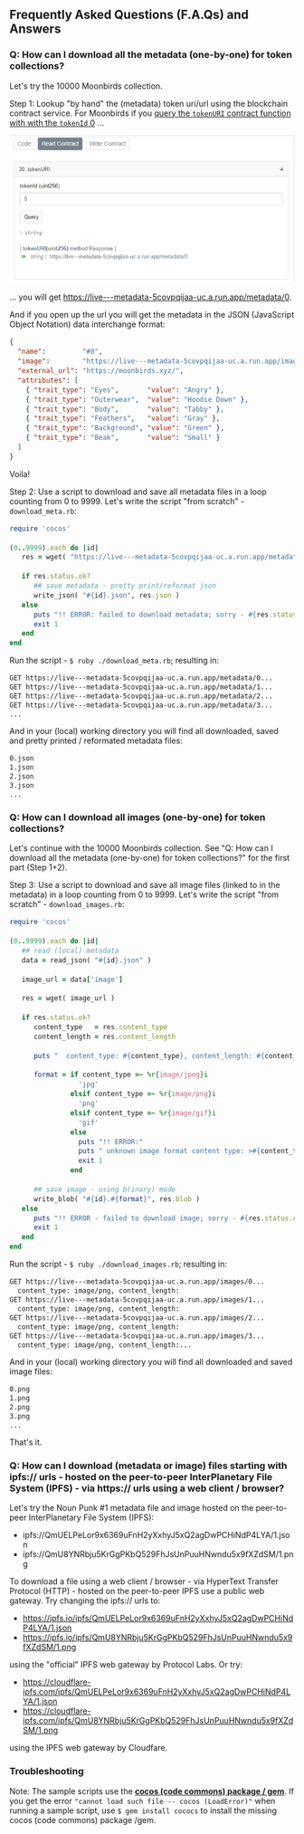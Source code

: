 
##  Frequently Asked Questions (F.A.Qs) and Answers




### Q: How can I download all the metadata (one-by-one) for token collections?

Let's try the 10000 Moonbirds collection.

Step 1: Lookup "by hand" the (metadata) token uri/url using the blockchain contract service.   For Moonbirds if you [query the `tokenURI` contract function with
with the `tokenId` 0](https://etherscan.io/address/0x23581767a106ae21c074b2276d25e5c3e136a68b#readContract) ...

![](i/etherscan-moonbirds-tokenuri.png)


... you will get
<https://live---metadata-5covpqijaa-uc.a.run.app/metadata/0>.

And if you open up the url you will get
the metadata in the JSON (JavaScript Object Notation)
data interchange format:


```json
{
  "name":         "#0",
  "image":        "https://live---metadata-5covpqijaa-uc.a.run.app/images/0",
  "external_url": "https://moonbirds.xyz/",
  "attributes": [
    { "trait_type": "Eyes",       "value": "Angry" },
    { "trait_type": "Outerwear",  "value": "Hoodie Down" },
    { "trait_type": "Body",       "value": "Tabby" },
    { "trait_type": "Feathers",   "value": "Gray" },
    { "trait_type": "Background", "value": "Green" },
    { "trait_type": "Beak",       "value": "Small" }
  ]
}
```

Voila!

Step 2:  Use a script to download and save all metadata files
in a loop counting from 0 to 9999.
Let's write the script "from scratch" - `download_meta.rb`:


```ruby
require 'cocos'

(0..9999).each do |id|
   res = wget( "https://live---metadata-5covpqijaa-uc.a.run.app/metadata/#{id}" )

   if res.status.ok?
      ## save metadata - pretty print/reformat json
      write_json( "#{id}.json", res.json )
   else
      puts "!! ERROR: failed to download metadata; sorry - #{res.status.code} #{res.status.message}"
      exit 1
   end
end
```

Run the script - `$ ruby ./download_meta.rb`; resulting in:

```
GET https://live---metadata-5covpqijaa-uc.a.run.app/metadata/0...
GET https://live---metadata-5covpqijaa-uc.a.run.app/metadata/1...
GET https://live---metadata-5covpqijaa-uc.a.run.app/metadata/2...
GET https://live---metadata-5covpqijaa-uc.a.run.app/metadata/3...
...
```

And in your (local) working directory you will find all downloaded, saved and pretty printed / reformated
metadata files:

```
0.json
1.json
2.json
3.json
...
```


### Q: How can I download all images (one-by-one) for token collections?

Let's continue with the 10000 Moonbirds collection.
See "Q: How can I download all the metadata (one-by-one) for token collections?" for the first part (Step 1+2).

Step 3:  Use a script to download and save all image files
(linked to in the metadata) in a loop counting from 0 to 9999.
Let's write the script "from scratch" - `download_images.rb`:


```ruby
require 'cocos'

(0..9999).each do |id|
   ## read (local) metadata
   data = read_json( "#{id}.json" )

   image_url = data['image']

   res = wget( image_url )

   if res.status.ok?
      content_type   = res.content_type
      content_length = res.content_length

      puts "  content_type: #{content_type}, content_length: #{content_length}"

      format = if content_type =~ %r{image/jpeg}i
                 'jpg'
               elsif content_type =~ %r{image/png}i
                 'png'
               elsif content_type =~ %r{image/gif}i
                 'gif'
               else
                 puts "!! ERROR:"
                 puts " unknown image format content type: >#{content_type}<"
                 exit 1
               end

      ## save image - using b(inary) mode
      write_blob( "#{id}.#{format}", res.blob )
   else
      puts "!! ERROR - failed to download image; sorry - #{res.status.code} #{res.status.message}"
      exit 1
   end
end
```

Run the script - `$ ruby ./download_images.rb`; resulting in:

```
GET https://live---metadata-5covpqijaa-uc.a.run.app/images/0...
  content_type: image/png, content_length:
GET https://live---metadata-5covpqijaa-uc.a.run.app/images/1...
  content_type: image/png, content_length:
GET https://live---metadata-5covpqijaa-uc.a.run.app/images/2...
  content_type: image/png, content_length:
GET https://live---metadata-5covpqijaa-uc.a.run.app/images/3...
  content_type: image/png, content_length:...
```

And in your (local) working directory you will find all downloaded and saved
image files:

```
0.png
1.png
2.png
3.png
...
```

That's it.



### Q:  How can I download (metadata or image) files starting with ipfs:// urls - hosted on the peer-to-peer InterPlanetary File System (IPFS) -  via https:// urls using a web client / browser?

Let's try the Noun Punk #1 metadata file
and image hosted on the peer-to-peer InterPlanetary File System (IPFS):

- ipfs://QmUELPeLor9x6369uFnH2yXxhyJ5xQ2agDwPCHiNdP4LYA/1.json
- ipfs://QmU8YNRbju5KrGgPKbQ529FhJsUnPuuHNwndu5x9fXZdSM/1.png

To download a file using a web client / browser - via HyperText Transfer Protocol (HTTP) -
hosted on the peer-to-peer IPFS
use a public web gateway. Try changing the ipfs:// urls to:

- <https://ipfs.io/ipfs/QmUELPeLor9x6369uFnH2yXxhyJ5xQ2agDwPCHiNdP4LYA/1.json>
- <https://ipfs.io/ipfs/QmU8YNRbju5KrGgPKbQ529FhJsUnPuuHNwndu5x9fXZdSM/1.png>

using the "official" IPFS web gateway by Protocol Labs.
Or try:

- <https://cloudflare-ipfs.com/ipfs/QmUELPeLor9x6369uFnH2yXxhyJ5xQ2agDwPCHiNdP4LYA/1.json>
- <https://cloudflare-ipfs.com/ipfs/QmU8YNRbju5KrGgPKbQ529FhJsUnPuuHNwndu5x9fXZdSM/1.png>

using the IPFS web gateway by Cloudfare.



### Troubleshooting

Note: The sample scripts use the  [**cocos (code commons) package / gem**](https://rubygems.org/gems/cocos).
If you get the error `"cannot load such file -- cocos (LoadError)"`
when running a sample script, use `$ gem install cococs` to install the missing cocos (code commons) package /gem.
